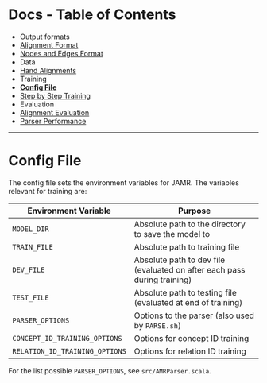 Docs - Table of Contents
====

 * Output formats
  * [Alignment Format](./Alignment_Format.md)
  * [Nodes and Edges Format](./Nodes_and_Edges_Format.md)
 * Data
  * [Hand Alignments](./Hand_Alignments.md)
 * Training
  * [**Config File**](./Config_File.md)
  * [Step by Step Training](./Step_by_Step_Training.md)
 * Evaluation
  * [Alignment Evaluation](./Alignment_Evaluation.md)
  * [Parser Performance](./Parser_Performance.md)

---

Config File
==============

The config file sets the environment variables for JAMR.  The variables relevant for training are:

| Environment Variable | Purpose |
| --- | --- |
| `MODEL_DIR` | Absolute path to the directory to save the model to |
| `TRAIN_FILE` | Absolute path to training file |
| `DEV_FILE` | Absolute path to dev file (evaluated on after each pass during training) |
| `TEST_FILE` | Absolute path to testing file (evaluated at end of training) |
| `PARSER_OPTIONS` | Options to the parser (also used by `PARSE.sh`) |
| `CONCEPT_ID_TRAINING_OPTIONS` | Options for concept ID training |
| `RELATION_ID_TRAINING_OPTIONS` | Options for relation ID training |

For the list possible `PARSER_OPTIONS`, see `src/AMRParser.scala`.

